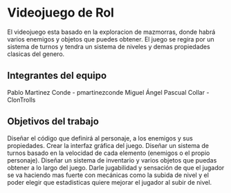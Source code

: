 # Videojuego de Rol

El videojuego esta basado en la exploracion de mazmorras, donde habrá varios enemigos y objetos que puedes obtener. El juego se regira por un sistema de turnos y tendra un sistema de niveles y demas propiedades clasicas del genero. 

## Integrantes del equipo
Pablo Martinez Conde - pmartinezconde
Miguel Ángel Pascual Collar - ClonTrolls

## Objetivos del trabajo

Diseñar el código que definirá al personaje, a los enemigos y sus propiedades.
Crear la interfaz gráfica del juego.
Diseñar un sistema de turnos basado en la velocidad de cada elemento (enemigos o el propio personaje).
Diseñar un sistema de inventario y varios objetos que puedas obtener a lo largo del juego.
Darle jugabilidad y sensación de que el jugador se va haciendo mas fuerte con mecánicas como la subida de nivel y el poder elegir que estadisticas quiere mejorar el jugador al subir de nivel.
